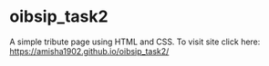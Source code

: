 # oibsip_task2
A simple tribute page using HTML and CSS.  To visit site click here:  https://amisha1902.github.io/oibsip_task2/
